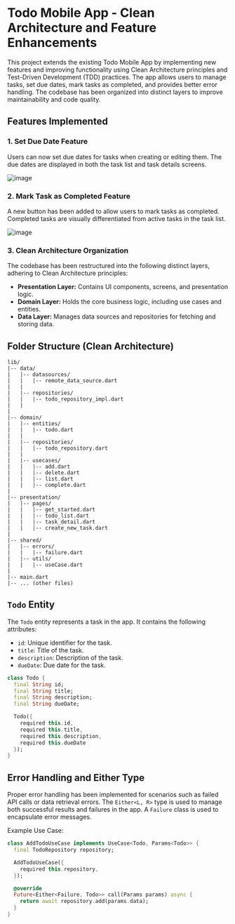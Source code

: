 # Todo Mobile App - Clean Architecture and Feature Enhancements

This project extends the existing Todo Mobile App by implementing new features and improving functionality using Clean Architecture principles and Test-Driven Development (TDD) practices. The app allows users to manage tasks, set due dates, mark tasks as completed, and provides better error handling. The codebase has been organized into distinct layers to improve maintainability and code quality.

## Features Implemented

### 1. Set Due Date Feature

Users can now set due dates for tasks when creating or editing them. The due dates are displayed in both the task list and task details screens.

![image](https://github.com/dawit-melka/2023-project-phase-mobile-tasks/assets/105089130/6529ec70-cd7a-47ae-9606-659cb63d4c8d)


### 2. Mark Task as Completed Feature

A new button has been added to allow users to mark tasks as completed. Completed tasks are visually differentiated from active tasks in the task list.

![image](https://github.com/dawit-melka/2023-project-phase-mobile-tasks/assets/105089130/1847c2f5-1de6-44f5-9eee-64166e8836d4)

### 3. Clean Architecture Organization

The codebase has been restructured into the following distinct layers, adhering to Clean Architecture principles:

- **Presentation Layer:** Contains UI components, screens, and presentation logic.
- **Domain Layer:** Holds the core business logic, including use cases and entities.
- **Data Layer:** Manages data sources and repositories for fetching and storing data.

## Folder Structure (Clean Architecture)

```
lib/
|-- data/
|   |-- datasources/
|   |   |-- remote_data_source.dart
|   |
|   |-- repositories/
|   |   |-- todo_repository_impl.dart
|   |
|
|-- domain/
|   |-- entities/
|   |   |-- todo.dart
|   |
|   |-- repositories/
|   |   |-- todo_repository.dart
|   |
|   |-- usecases/
|   |   |-- add.dart
|   |   |-- delete.dart
|   |   |-- list.dart
|   |   |-- complete.dart
|
|-- presentation/
|   |-- pages/
|   |   |-- get_started.dart
|   |   |-- todo_list.dart
|   |   |-- task_detail.dart
|   |   |-- create_new_task.dart
|
|-- shared/
|   |-- errors/
|   |   |-- failure.dart
|   |-- utils/
|   |   |-- useCase.dart
|
|-- main.dart
|-- ... (other files)
```

## `Todo` Entity

The `Todo` entity represents a task in the app. It contains the following attributes:

- `id`: Unique identifier for the task.
- `title`: Title of the task.
- `description`: Description of the task.
- `dueDate`: Due date for the task.

```dart
class Todo {
  final String id;
  final String title;
  final String description;
  final String dueDate;

  Todo({
    required this.id, 
    required this.title, 
    required this.description, 
    required this.dueDate
  });
}
```

## Error Handling and Either Type

Proper error handling has been implemented for scenarios such as failed API calls or data retrieval errors. The `Either<L, R>` type is used to manage both successful results and failures in the app. A `Failure` class is used to encapsulate error messages.

Example Use Case:
```dart
class AddTodoUseCase implements UseCase<Todo, Params<Todo>> {
  final TodoRepository repository;

  AddTodoUseCase({
    required this.repository,
  });

  @override
  Future<Either<Failure, Todo>> call(Params params) async {
    return await repository.add(params.data);
  }
}
```
